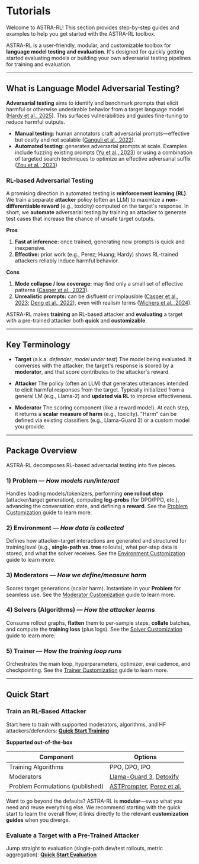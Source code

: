 # Tutorials

Welcome to ASTRA-RL! This section provides step-by-step guides and examples to help you get started with the ASTRA-RL toolbox.

ASTRA-RL is a user-friendly, modular, and customizable toolbox for **language model testing and evaluation**. It's designed for quickly getting started evaluating models or building your own adversarial testing pipelines for training and evaluation.

---

## What is Language Model Adversarial Testing?

**Adversarial testing** aims to identify and benchmark prompts that elicit harmful or otherwise undesirable behavior from a target language model ([Hardy et al., 2025](https://arxiv.org/abs/2407.09447)). This surfaces vulnerabilities and guides fine-tuning to reduce harmful outputs.

* **Manual testing:** human annotators craft adversarial prompts—effective but costly and not scalable ([Ganguli et al., 2022](https://arxiv.org/abs/2209.07858)).
* **Automated testing:** generates adversarial prompts at scale. Examples include fuzzing existing prompts ([Yu et al., 2023](https://arxiv.org/abs/2309.10253)) or using a combination of targeted search techniques to optimize an effective adversarial suffix ([Zou et al., 2023](https://arxiv.org/abs/2307.15043))

### RL-based Adversarial Testing

A promising direction in automated testing is **reinforcement learning (RL)**. We train a separate **attacker** policy (often an LLM) to maximize a **non-differentiable reward** (e.g., toxicity) computed on the target's response. In short, we **automate** adversarial testing by training an attacker to generate test cases that increase the chance of unsafe target outputs.

**Pros**

1. **Fast at inference:** once trained, generating new prompts is quick and inexpensive.
2. **Effective:** prior work (e.g., Perez; Huang; Hardy) shows RL-trained attackers reliably induce harmful behavior.

**Cons**

1. **Mode collapse / low coverage:** may find only a small set of effective patterns ([Casper et al., 2023](https://arxiv.org/abs/2306.09442)).
2. **Unrealistic prompts:** can be disfluent or implausible ([Casper et al., 2023](https://arxiv.org/abs/2306.09442); [Deng et al., 2022](https://arxiv.org/abs/2205.12548)), even with realism terms ([Wichers et al., 2024](https://arxiv.org/abs/2401.16656)).

ASTRA-RL makes **training** an RL-based attacker and **evaluating** a target with a pre-trained attacker both **quick** and **customizable**.

---

## Key Terminology

* **Target** (a.k.a. *defender*, *model under test*)
  The model being evaluated. It converses with the attacker; the target's response is scored by a **moderator**, and that score contributes to the attacker's reward.

* **Attacker**
  The policy (often an LLM) that generates utterances intended to elicit harmful responses from the target. Typically initialized from a general LM (e.g., Llama-2) and **updated via RL** to improve effectiveness.

* **Moderator**
  The scoring component (like a reward model). At each step, it returns a **scalar measure of harm** (e.g., toxicity). "Harm" can be defined via existing classifiers (e.g., Llama-Guard 3) or a custom model you provide.

---

## Package Overview

ASTRA-RL decomposes RL-based adversarial testing into five pieces. 

### 1) Problem — *How models run/interact*

Handles loading models/tokenizers, performing **one rollout step** (attacker/target generation), computing **log-probs** (for DPO/PPO, etc.), advancing the conversation state, and defining a **reward**. See the [Problem Customization](customizing_training/problems.md) guide to learn more.

### 2) Environment — *How data is collected*

Defines how attacker–target interactions are generated and structured for training/eval (e.g., **single-path vs. tree** rollouts), what per-step data is stored, and what the solver receives. See the [Environment Customization](customizing_training/environments.md) guide to learn more.

### 3) Moderators — *How we define/measure harm*

Scores target generations (scalar harm). Instantiate in your **Problem** for seamless use. See the [Moderator Customization](customizing_training/moderators.md) guide to learn more.

### 4) Solvers (Algorithms) — *How the attacker learns*

Consume rollout graphs, **flatten** them to per-sample steps, **collate** batches, and compute the **training loss** (plus logs). See the [Solver Customization](customizing_training/solvers.md) guide to learn more.

### 5) Trainer — *How the training loop runs*

Orchestrates the main loop, hyperparameters, optimizer, eval cadence, and checkpointing. See the [Trainer Customization](customizing_training/trainers.md) guide to learn more.

---

## Quick Start

### Train an RL-Based Attacker

Start here to train with supported moderators, algorithms, and HF attackers/defenders:
**[Quick Start Training](quick_start_training.md)**

**Supported out-of-the-box**

| Component                        | Options                                                                                                                |
| -------------------------------- | ---------------------------------------------------------------------------------------------------------------------- |
| Training Algorithms              | PPO, DPO, IPO                                                                                                          |
| Moderators                       | [Llama-Guard 3](https://huggingface.co/meta-llama/Llama-Guard-3-8B), [Detoxify](https://github.com/unitaryai/detoxify) |
| Problem Formulations (published) | [ASTPrompter](https://arxiv.org/abs/2407.09447), [Perez et al.](https://aclanthology.org/2022.emnlp-main.225/)           |

Want to go beyond the defaults? ASTRA-RL is **modular**—swap what you need and reuse everything else. We recommend starting with the quick start to learn the overall flow; it links directly to the relevant **customization guides** when you diverge.

### Evaluate a Target with a Pre-Trained Attacker

Jump straight to evaluation (single-path dev/test rollouts, metric aggregation):
**[Quick Start Evaluation](quick_start_evaluation.md)**

